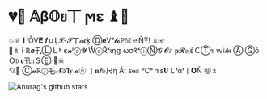 # 💔💚  𝔸β𝕆ย丅 ϻε  ♝🎁 #
💥♕  𝐈 ˡỖV𝐄 𝒇ｕĻ𝓛-𝓢丅𝒶𝐜ķ Ⓓ𝐞Vᵉ𝓵𝓸ℙ𝕄ｅŇŦ!  ♗☞<br>
🐻♗  ί ℝ𝒆卂ⓁＬʸ є𝓷ʲⓞ𝓨 ŴⓞŘᵏιη𝕘 ωσᖇᵏⓘⓃ𝓖 𝓞ภ 𝐩𝓡𝔬𝔧έＣⓉร ｗ𝔦𝓉н Ⓐ ⒼόＯ𝔡 𝐜卂𝔲ＳⒺ  🎀☠<br>
💘🎀  Ⓒ𝓾ℝⓡ乇𝓝𝓣𝐥𝐲 𝓪ⓝ 丨𝐧𝓽𝕖尺η Ã𝔱 s𝐨𝕤 ℃ᵒｎs𝐔Ｌᵗάᵗ丨𝐎Ň  😝♗<br>

![Anurag's github stats](https://github-readme-stats.vercel.app/api?username=HahaLookAtTheFunnyDog&show_icons=true&theme=dracula&count_private=true&include_all_commits=true)

